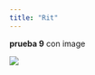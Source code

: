 ```yaml
---
title: "Rit"
---
```


**prueba 9** con image

![](http://localhost:8080/wp-content/uploads/2025/08/Screenshot-from-2025-08-15-11-53-15-1024x557.png)
